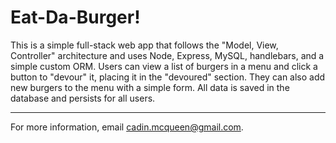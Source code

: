 # Eat-Da-Burger!

This is a simple full-stack web app that follows the "Model, View, Controller" architecture and uses Node, Express, MySQL, handlebars, and a simple custom ORM. Users can view a list of burgers in a menu and click a button to "devour" it, placing it in the "devoured" section. They can also add new burgers to the menu with a simple form. All data is saved in the database and persists for all users.

---
For more information, email [cadin.mcqueen@gmail.com](mailto:cadin.mcqueen@gmail.com).